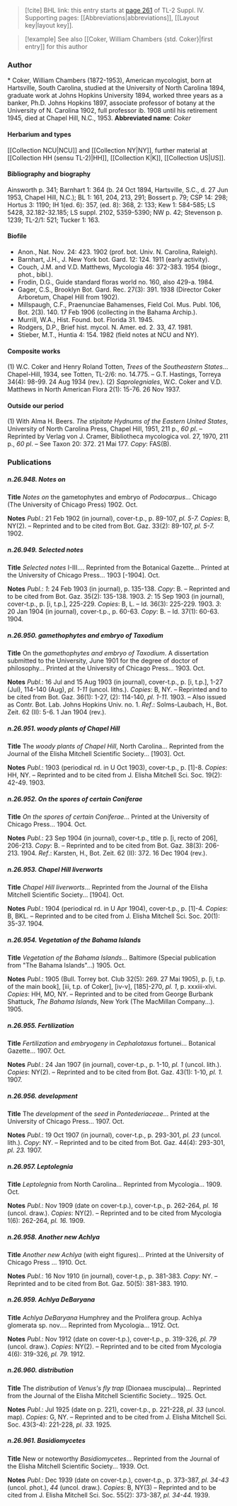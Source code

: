 > [!cite] BHL link: this entry starts at [page 261](https://www.biodiversitylibrary.org/page/33265938) of TL-2 Suppl. IV.
> Supporting pages: [[Abbreviations|abbreviations]], [[Layout key|layout key]].

> [!example] See also [[Coker, William Chambers {std. Coker}|first entry]] for this author

### Author

\* Coker, William Chambers (1872-1953), American mycologist, born at Hartsville, South Carolina, studied at the University of North Carolina 1894, graduate work at Johns Hopkins University 1894, worked three years as a banker, Ph.D. Johns Hopkins 1897, associate professor of botany at the University of N. Carolina 1902, full professor ib. 1908 until his retirement 1945, died at Chapel Hill, N.C., 1953. 
**Abbreviated name**: *Coker*

#### Herbarium and types

[[Collection NCU|NCU]] and [[Collection NY|NY]], further material at [[Collection HH (sensu TL-2)|HH]], [[Collection K|K]], [[Collection US|US]].

#### Bibliography and biography

Ainsworth p. 341; Barnhart 1: 364 (b. 24 Oct 1894, Hartsville, S.C., d. 27 Jun 1953, Chapel Hill, N.C.); BL 1: 161, 204, 213, 291; Bossert p. 79; CSP 14: 298; Hortus 3: 1190; IH 1(ed. 6): 357, (ed. 8): 368, 2: 133; Kew 1: 584-585; LS 5428, 32.182-32.185; LS suppl. 2102, 5359-5390; NW p. 42; Stevenson p. 1239; TL-2/1: 521; Tucker 1: 163.

#### Biofile

- Anon., Nat. Nov. 24: 423. 1902 (prof. bot. Univ. N. Carolina, Raleigh).
- Barnhart, J.H., J. New York bot. Gard. 12: 124. 1911 (early activity).
- Couch, J.M. and V.D. Matthews, Mycologia 46: 372-383. 1954 (biogr., phot., bibl.).
- Frodin, D.G., Guide standard floras world no. 160, also 429-a. 1984.
- Gager, C.S., Brooklyn Bot. Gard. Rec. 27(3): 391. 1938 (Director Coker Arboretum, Chapel Hill from 1902).
- Millspaugh, C.F., Praenunciae Bahamenses, Field Col. Mus. Publ. 106, Bot. 2(3). 140. 17 Feb 1906 (collecting in the Bahama Archip.).
- Murrill, W.A., Hist. Found. bot. Florida 31. 1945.
- Rodgers, D.P., Brief hist. mycol. N. Amer. ed. 2. 33, 47. 1981.
- Stieber, M.T., Huntia 4: 154. 1982 (field notes at NCU and NY).

#### Composite works

(1) W.C. Coker and Henry Roland Totten, *Trees* of the *Southeastern States*... Chapel-Hill, 1934, see Totten, TL-2/6: no. 14.775. – G.T. Hastings, Torreya 34(4): 98-99. 24 Aug 1934 (rev.).
(2) *Saprolegniales*, W.C. Coker and V.D. Matthews in North American Flora 2(1): 15-76. 26 Nov 1937.

#### Outside our period

(1) With Alma H. Beers. *The stipitate Hydnums of the Eastern United States*, University of North Carolina Press, Chapel Hill, 1951, 211 p., *60 pl*. – Reprinted by Verlag von J. Cramer, Bibliotheca mycologica vol. 27, 1970, 211 p., *60 pl*. – See Taxon 20: 372. 21 Mai 177. *Copy*: FAS(B).

### Publications

##### n.26.948. Notes on

**Title**
*Notes on* the gametophytes and embryo of *Podocarpus*... Chicago (The University of Chicago Press) 1902. Oct.

**Notes**
*Publ*.: 21 Feb 1902 (in journal), cover-t.p., p. 89-107, *pl. 5-7.* *Copies*: B, NY(2). – Reprinted and to be cited from Bot. Gaz. 33(2): 89-107, *pl. 5-7.* 1902.

##### n.26.949. Selected notes

**Title**
*Selected notes* I-III.... Reprinted from the Botanical Gazette... Printed at the University of Chicago Press... 1903 \[-1904\]. Oct.

**Notes**
*Publ*.: *1*: 24 Feb 1903 (in journal), p. 135-138. *Copy*: B. – Reprinted and to be cited from Bot. Gaz. 35(2): 135-138. 1903.
*2*: 15 Sep 1903 (in journal), cover-t.p., p. \[i, t.p.\], 225-229. *Copies*: B, L. – Id. 36(3): 225-229. 1903.
*3*: 20 Jan 1904 (in journal), cover-t.p., p. 60-63. *Copy*: B. – Id. 37(1): 60-63. 1904.

##### n.26.950. gamethophytes and embryo of Taxodium

**Title**
On the *gamethophytes and embryo of Taxodium*. A dissertation submitted to the University, June 1901 for the degree of doctor of philosophy... Printed at the University of Chicago Press... 1903. Oct.

**Notes**
*Publ*.: 16 Jul and 15 Aug 1903 (in journal), cover-t.p., p. \[i, t.p.\], 1-27 (Jul), 114-140 (Aug), *pl. 1-11* (uncol. liths.). *Copies*: B, NY. – Reprinted and to be cited from Bot. Gaz. 36(1): 1-27, (2): 114-140, *pl. 1-11.* 1903. – Also issued as Contr. Bot. Lab. Johns Hopkins Univ. no. 1.
*Ref*.: Solms-Laubach, H., Bot. Zeit. 62 (II): 5-6. 1 Jan 1904 (rev.).

##### n.26.951. woody plants of Chapel Hill

**Title**
The *woody plants of Chapel Hill*, North Carolina... Reprinted from the Journal of the Elisha Mitchell Scientific Society... \[1903\]. Oct.

**Notes**
*Publ*.: 1903 (periodical rd. in U Oct 1903), cover-t.p., p. \[1\]-8. *Copies*: HH, NY. – Reprinted and to be cited from J. Elisha Mitchell Sci. Soc. 19(2): 42-49. 1903.

##### n.26.952. On the spores of certain Coniferae

**Title**
*On the spores of certain Coniferae*... Printed at the University of Chicago Press... 1904. Oct.

**Notes**
*Publ*.: 23 Sep 1904 (in journal), cover-t.p., title p. \[i, recto of 206\], 206-213. *Copy*: B. – Reprinted and to be cited from Bot. Gaz. 38(3): 206-213. 1904.
*Ref*.: Karsten, H., Bot. Zeit. 62 (II): 372. 16 Dec 1904 (rev.).

##### n.26.953. Chapel Hill liverworts

**Title**
*Chapel Hill liverworts*... Reprinted from the Journal of the Elisha Mitchell Scientific Society... \[1904\]. Oct.

**Notes**
*Publ*.: 1904 (periodical rd. in U Apr 1904), cover-t.p., p. \[1\]-4. *Copies*: B, BKL. – Reprinted and to be cited from J. Elisha Mitchell Sci. Soc. 20(1): 35-37. 1904.

##### n.26.954. Vegetation of the Bahama Islands

**Title**
*Vegetation of the Bahama Islands*... Baltimore (Special publication from "The Bahama Islands"...) 1905. Oct.

**Notes**
*Publ*.: 1905 (Bull. Torrey bot. Club 32(5): 269. 27 Mai 1905), p. \[i, t.p. of the main book\], \[iii, t.p. of Coker\], \[iv-v\], \[185\]-270, *pl. 1*, p. xxxiii-xlvi. *Copies*: HH, MO, NY. – Reprinted and to be cited from George Burbank Shattuck, *The Bahama Islands*, New York (The MacMillan Company...). 1905.

##### n.26.955. Fertilization

**Title**
*Fertilization* and *embryogeny* in *Cephalotaxus* fortunei... Botanical Gazette... 1907. Oct.

**Notes**
*Publ*.: 24 Jan 1907 (in journal), cover-t.p., p. 1-10, *pl. 1* (uncol. lith.). *Copies*: NY(2). – Reprinted and to be cited from Bot. Gaz. 43(1): 1-10, *pl. 1.* 1907.

##### n.26.956. development

**Title**
The *development* of the *seed* in *Pontederiaceae*... Printed at the University of Chicago Press... 1907. Oct.

**Notes**
*Publ*.: 19 Oct 1907 (in journal), cover-t.p., p. 293-301, *pl. 23* (uncol. lith.). *Copy*: NY. – Reprinted and to be cited from Bot. Gaz. 44(4): 293-301, *pl. 23.* 1907.

##### n.26.957. Leptolegnia

**Title**
*Leptolegnia* from North Carolina... Reprinted from Mycologia... 1909. Oct.

**Notes**
*Publ*.: Nov 1909 (date on cover-t.p.), cover-t.p., p. 262-264, *pl. 16* (uncol. draw.). *Copies*: NY(2). – Reprinted and to be cited from Mycologia 1(6): 262-264, *pl. 16.* 1909.

##### n.26.958. Another new Achlya

**Title**
*Another new Achlya* (with eight figures)... Printed at the University of Chicago Press ... 1910. Oct.

**Notes**
*Publ*.: 16 Nov 1910 (in journal), cover-t.p., p. 381-383. *Copy*: NY. – Reprinted and to be cited from Bot. Gaz. 50(5): 381-383. 1910.

##### n.26.959. Achlya DeBaryana

**Title**
*Achlya DeBaryana* Humphrey and the Prolifera group. Achlya glomerata sp. nov.... Reprinted from Mycologia... 1912. Oct.

**Notes**
*Publ*.: Nov 1912 (date on cover-t.p.), cover-t.p., p. 319-326, *pl. 79* (uncol. draw.). *Copies*: NY(2). – Reprinted and to be cited from Mycologia 4(6): 319-326, *pl. 79.* 1912.

##### n.26.960. distribution

**Title**
The *distribution* of *Venus's fly trap* (Dionaea muscipula)... Reprinted from the Journal of the Elisha Mitchell Scientific Society... 1925. Oct.

**Notes**
*Publ*.: Jul 1925 (date on p. 221), cover-t.p., p. 221-228, *pl. 33* (uncol. map). *Copies*: G, NY. – Reprinted and to be cited from J. Elisha Mitchell Sci. Soc. 43(3-4): 221-228, *pl. 33.* 1925.

##### n.26.961. Basidiomycetes

**Title**
New or noteworthy *Basidiomycetes*... Reprinted from the Journal of the Elisha Mitchell Scientific Society... 1939. Oct.

**Notes**
*Publ*.: Dec 1939 (date on cover-t.p.), cover-t.p., p. 373-387, *pl. 34-43* (uncol. phot.), *44* (uncol. draw.). *Copies*: B, NY(3) – Reprinted and to be cited from J. Elisha Mitchell Sci. Soc. 55(2): 373-387, *pl. 34-44.* 1939.

